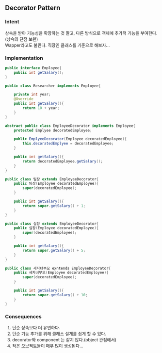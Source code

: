 ## Decorator Pattern

### Intent <br>
상속을 받아 기능성을 확장하는 것 말고, 다른 방식으로 객체에 추가적 기능을 부여한다. (상속의 단점 보완)<br>
Wapper라고도 불린다. 직장인 클래스를 기준으로 해보자...

### Implementation <br>
```java
public interface Employee{
	public int getSalary();	
}

public class Researcher implements Employee{

	private int year;
	@Override
	public int getSalary(){
		return 10 + year;
	}
}

abstract public class EmployeeDecorator implements Employee{
	protected Emplyee decoratedEmployee;

	public EmplyeeDecorator(Employee decoratedEmployee){
		this.decoratedEmplyee = decoratedEmployee;
	}

	public int getSalary(){
		return decoratedEmployee.getSalary();
	}
}

public class 팀장 extends EmployeeDecorator{
	public 팀장(Employee decoratedEmployee){
		super(decoratedEmployee);
	}

	public int getSalary(){
		return super.getSalary() + 1;
	}
}

public class 실장 extends EmployeeDecorator{
	public 실장(Employee decoratedEmployee){
		super(decoratedEmployee);
	}

	public int getSalary(){
		return super.getSalary() + 5;
	}
}

public class 세자녀부모 exntends EmployeeDecorator{
	public 세자녀부모(Employee decoratedEmployee){
		super(decoratedEmployee);
	}

	public int getSalary(){
		return super.getSalary() + 10;
	}
}

```
### Consequences <br>
1. 단순 상속보다 더 유연하다.
2. 단순 기능 추가를 위해 클래스 설계를 쉽게 할 수 있다.
3. decorator와 component 는 같지 않다.(object 관점에서)
4. 작은 오브젝트들이 매우 많이 생성된다...
